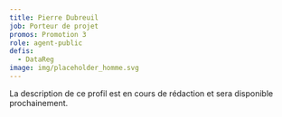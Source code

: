 ```yaml
---
title: Pierre Dubreuil
job: Porteur de projet
promos: Promotion 3
role: agent-public
defis:
  - DataReg
image: img/placeholder_homme.svg
---
```

La description de ce profil est en cours de rédaction et sera disponible prochainement.
